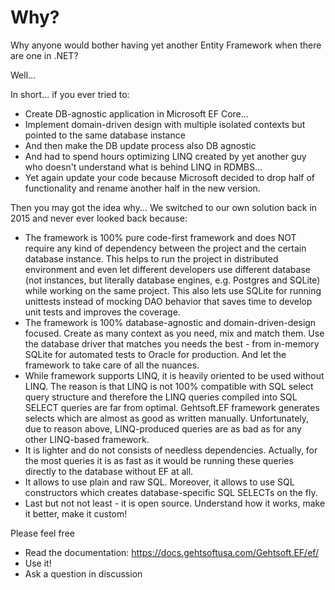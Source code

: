 # Why?

Why anyone would bother having yet another Entity Framework when there are one in .NET?

Well...

In short... if you ever tried to:
  * Create DB-agnostic application in Microsoft EF Core...
  * Implement domain-driven design with multiple isolated contexts but pointed to the same database instance
  * And then make the DB update process also DB agnostic
  * And had to spend hours optimizing LINQ created by yet another guy who doesn't understand what is behind LINQ in RDMBS...
  * Yet again update your code because Microsoft decided to drop half of functionality and rename another half in the
    new version.

Then you may got the idea why... We switched to our own solution back in 2015 and never ever looked back because:
  * The framework is 100% pure code-first framework and does NOT require any kind of dependency between the project and the certain database instance. This helps to run the project in distributed environment and even let different developers use different database (not instances, but literally database engines, e.g. Postgres and SQLite) while working on the same project. This also lets use SQLite for running unittests instead of mocking DAO behavior that saves time to develop unit tests and improves the coverage.
  * The framework is 100% database-agnostic and domain-driven-design focused. Create as many context as you need, mix and match them. Use the database driver that matches you needs the best - from in-memory SQLite for automated tests to Oracle for production. And let the framework to take care of all the nuances.
  * While framework supports LINQ, it is heavily oriented to be used without LINQ. The reason is that LINQ is not 100% compatible with SQL select query structure and therefore the LINQ queries compiled into SQL SELECT queries are far from optimal. Gehtsoft.EF framework generates selects which are almost as good as written manually. Unfortunately, due to reason above, LINQ-produced queries are as bad as for any other LINQ-based framework.
  * It is lighter and do not consists of needless dependencies. Actually, for the most queries it is as fast as it would be running these queries directly to the database without EF at all.
  * It allows to use plain and raw SQL. Moreover, it allows to use SQL constructors which creates database-specific SQL SELECTs on the fly.
  * Last but not not least - it is open source. Understand how it works, make it better, make it custom!

Please feel free
  * Read the documentation: https://docs.gehtsoftusa.com/Gehtsoft.EF/ef/
  * Use it!
  * Ask a question in discussion